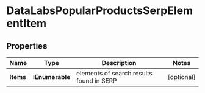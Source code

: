 # DataLabsPopularProductsSerpElementItem


## Properties

| Name | Type | Description | Notes |
|------------ | ------------- | ------------- | -------------|
**Items** | **IEnumerable<PopularProductsElement>** | elements of search results found in SERP |[optional]|